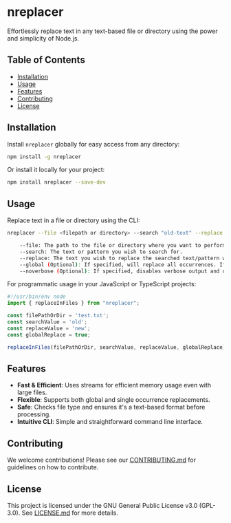 # nreplacer

Effortlessly replace text in any text-based file or directory using the power and simplicity of Node.js.

## Table of Contents

- [Installation](#installation)
- [Usage](#usage)
- [Features](#features)
- [Contributing](#contributing)
- [License](#license)

## Installation

Install `nreplacer` globally for easy access from any directory:

```bash
npm install -g nreplacer
```

Or install it locally for your project:

```bash
npm install nreplacer --save-dev
```

## Usage

Replace text in a file or directory using the CLI:

```bash
nreplacer --file <filepath or directory> --search "old-text" --replace "new-text" [--global] [--noverbose]

    --file: The path to the file or directory where you want to perform the replacement.
    --search: The text or pattern you wish to search for.
    --replace: The text you wish to replace the searched text/pattern with.
    --global (Optional): If specified, will replace all occurrences. If omitted, only the first occurrence will be replaced.
    --noverbose (Optional): If specified, disables verbose output and only performs the replacement silently.
```

For programmatic usage in your JavaScript or TypeScript projects:

```javascript
#!/usr/bin/env node
import { replaceInFiles } from "nreplacer";

const filePathOrDir = 'test.txt';
const searchValue = 'old';
const replaceValue = 'new';
const globalReplace = true;

replaceInFiles(filePathOrDir, searchValue, replaceValue, globalReplace);
```

## Features

- **Fast & Efficient**: Uses streams for efficient memory usage even with large files.
- **Flexible**: Supports both global and single occurrence replacements.
- **Safe**: Checks file type and ensures it's a text-based format before processing.
- **Intuitive CLI**: Simple and straightforward command line interface.

## Contributing

We welcome contributions! Please see our [CONTRIBUTING.md](./CONTRIBUTING.md) for guidelines on how to contribute.

## License

This project is licensed under the GNU General Public License v3.0 (GPL-3.0). See [LICENSE.md](./LICENSE.md) for more details.
